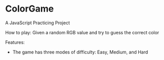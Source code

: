 # ColorGame
A JavaScript Practicing Project

How to play:
Given a random RGB value and try to guess the correct color

Features:
- The game has three modes of difficulty: Easy, Medium, and Hard
